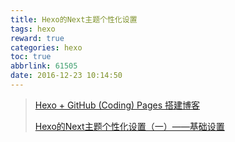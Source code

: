 ```yaml
---
title: Hexo的Next主题个性化设置
tags: hexo
reward: true
categories: hexo
toc: true
abbrlink: 61505
date: 2016-12-23 10:14:50
---
```


> [Hexo + GitHub (Coding) Pages 搭建博客](<https://github.com/HarleyWang93/blog/issues/1>)
>
> [Hexo的Next主题个性化设置（一）——基础设置](<http://blog.shenyuanluo.com/HexoConfig1.html>)

